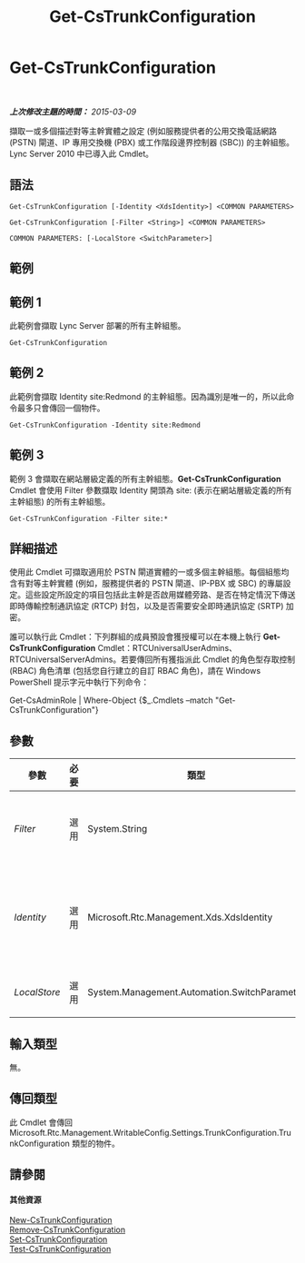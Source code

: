 ﻿---
title: Get-CsTrunkConfiguration
TOCTitle: Get-CsTrunkConfiguration
ms:assetid: 15951113-5f96-4f44-8cad-9ff97fb5dfd6
ms:mtpsurl: https://technet.microsoft.com/zh-tw/library/Gg398224(v=OCS.15)
ms:contentKeyID: 49290188
ms.date: 08/10/2015
mtps_version: v=OCS.15
ms.translationtype: HT
---

# Get-CsTrunkConfiguration

 

_**上次修改主題的時間：** 2015-03-09_

擷取一或多個描述對等主幹實體之設定 (例如服務提供者的公用交換電話網路 (PSTN) 閘道、IP 專用交換機 (PBX) 或工作階段邊界控制器 (SBC)) 的主幹組態。Lync Server 2010 中已導入此 Cmdlet。

## 語法

    Get-CsTrunkConfiguration [-Identity <XdsIdentity>] <COMMON PARAMETERS>

    Get-CsTrunkConfiguration [-Filter <String>] <COMMON PARAMETERS>

    COMMON PARAMETERS: [-LocalStore <SwitchParameter>]

## 範例

## 範例 1

此範例會擷取 Lync Server 部署的所有主幹組態。

    Get-CsTrunkConfiguration

## 範例 2

此範例會擷取 Identity site:Redmond 的主幹組態。因為識別是唯一的，所以此命令最多只會傳回一個物件。

    Get-CsTrunkConfiguration -Identity site:Redmond

## 範例 3

範例 3 會擷取在網站層級定義的所有主幹組態。**Get-CsTrunkConfiguration** Cmdlet 會使用 Filter 參數擷取 Identity 開頭為 site: (表示在網站層級定義的所有主幹組態) 的所有主幹組態。

    Get-CsTrunkConfiguration -Filter site:*

## 詳細描述

使用此 Cmdlet 可擷取適用於 PSTN 閘道實體的一或多個主幹組態。每個組態均含有對等主幹實體 (例如，服務提供者的 PSTN 閘道、IP-PBX 或 SBC) 的專屬設定。這些設定所設定的項目包括此主幹是否啟用媒體旁路、是否在特定情況下傳送即時傳輸控制通訊協定 (RTCP) 封包，以及是否需要安全即時通訊協定 (SRTP) 加密。

誰可以執行此 Cmdlet：下列群組的成員預設會獲授權可以在本機上執行 **Get-CsTrunkConfiguration** Cmdlet：RTCUniversalUserAdmins、RTCUniversalServerAdmins。若要傳回所有獲指派此 Cmdlet 的角色型存取控制 (RBAC) 角色清單 (包括您自行建立的自訂 RBAC 角色)，請在 Windows PowerShell 提示字元中執行下列命令：

Get-CsAdminRole | Where-Object {$\_.Cmdlets –match "Get-CsTrunkConfiguration"}

## 參數


<table>
<colgroup>
<col style="width: 25%" />
<col style="width: 25%" />
<col style="width: 25%" />
<col style="width: 25%" />
</colgroup>
<thead>
<tr class="header">
<th>參數</th>
<th>必要</th>
<th>類型</th>
<th>說明</th>
</tr>
</thead>
<tbody>
<tr class="odd">
<td><p><em>Filter</em></p></td>
<td><p>選用</p></td>
<td><p>System.String</p></td>
<td><p>此參數接受萬用字元字串，並傳回識別符合該字串的所有主幹組態。例如，Filter 值為 site:* 會傳回網站層級上定義的所有主幹組態。</p></td>
</tr>
<tr class="even">
<td><p><em>Identity</em></p></td>
<td><p>選用</p></td>
<td><p>Microsoft.Rtc.Management.Xds.XdsIdentity</p></td>
<td><p>您要擷取之主幹組態的唯一識別碼。主幹組態可在全域範圍、網站範圍或 PSTN 閘道服務的服務範圍上加以定義。例如，site:Redmond (網站) 或 PstnGateway:Redmond.litwareinc.com (服務)。</p></td>
</tr>
<tr class="odd">
<td><p><em>LocalStore</em></p></td>
<td><p>選用</p></td>
<td><p>System.Management.Automation.SwitchParameter</p></td>
<td><p>從中央管理存放區本機複本擷取主幹組態，而不從中央管理存放區本身擷取。</p></td>
</tr>
</tbody>
</table>


## 輸入類型

無。

## 傳回類型

此 Cmdlet 會傳回 Microsoft.Rtc.Management.WritableConfig.Settings.TrunkConfiguration.TrunkConfiguration 類型的物件。

## 請參閱

#### 其他資源

[New-CsTrunkConfiguration](new-cstrunkconfiguration.md)  
[Remove-CsTrunkConfiguration](remove-cstrunkconfiguration.md)  
[Set-CsTrunkConfiguration](set-cstrunkconfiguration.md)  
[Test-CsTrunkConfiguration](test-cstrunkconfiguration.md)

